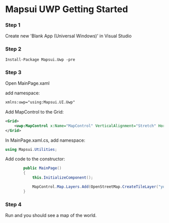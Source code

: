 # Mapsui UWP Getting Started

### Step 1 

Create new 'Blank App (Universal Windows)' in Visual Studio

### Step 2

```console
Install-Package Mapsui.Uwp -pre
```

### Step 3

Open MainPage.xaml

add namespace:

```xml
xmlns:uwp="using:Mapsui.UI.Uwp"
```

Add MapControl to the Grid:

```xml
<Grid>
    <uwp:MapControl x:Name="MapControl" VerticalAlignment="Stretch" HorizontalAlignment="Stretch" />
</Grid>
```


In MainPage.xaml.cs, add namespace:

```csharp
using Mapsui.Utilities;
```

Add code to the constructor:

```csharp
        public MainPage()
        {
            this.InitializeComponent();

            MapControl.Map.Layers.Add(OpenStreetMap.CreateTileLayer("your-user-agent"));
        }

```

### Step 4

Run and you should see a map of the world.
